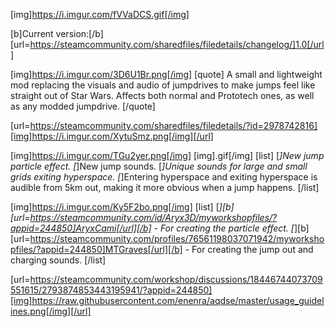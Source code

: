 [img]https://i.imgur.com/fVVaDCS.gif[/img]

[b]Current version:[/b] [url=https://steamcommunity.com/sharedfiles/filedetails/changelog/]1.0[/url]

[img]https://i.imgur.com/3D6U1Br.png[/img]
[quote]
A small and lightweight mod replacing the visuals and audio of jumpdrives to make jumps feel like straight out of Star Wars. Affects both normal and Prototech ones, as well as any modded jumpdrive.
[/quote]

[url=https://steamcommunity.com/sharedfiles/filedetails/?id=2978742816][img]https://i.imgur.com/XytuSmz.png[/img][/url]


[img]https://i.imgur.com/TGu2yer.png[/img]
[img].gif[/img]
[list]
[*]New jump particle effect.
[*]New jump sounds.
[*]Unique sounds for large and small grids exiting hyperspace.
[*]Entering hyperspace and exiting hyperspace is audible from 5km out, making it more obvious when a jump happens.
[/list]


[img]https://i.imgur.com/Ky5F2bo.png[/img]
[list]
[*][b][url=https://steamcommunity.com/id/Aryx3D/myworkshopfiles/?appid=244850]AryxCami[/url][/b] - For creating the particle effect.
[*][b][url=https://steamcommunity.com/profiles/76561198037071942/myworkshopfiles/?appid=244850]MTGraves[/url][/b] - For creating the jump out and charging sounds.
[/list]


[url=https://steamcommunity.com/workshop/discussions/18446744073709551615/2793874853443195941/?appid=244850][img]https://raw.githubusercontent.com/enenra/aqdse/master/usage_guidelines.png[/img][/url]